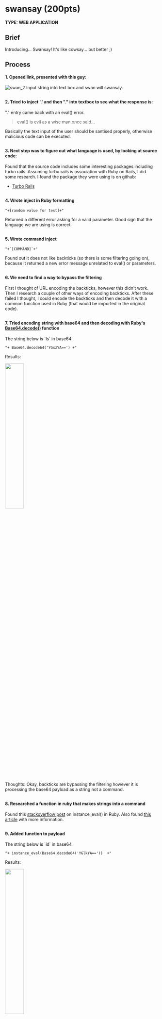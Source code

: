 # swansay (200pts) 
**TYPE: WEB APPLICATION**
## Brief 
Introducing... Swansay! It's like cowsay... but better ;)
## Process
#### 1. Opened link, presented with this guy:
![swan_2](https://user-images.githubusercontent.com/30396122/205581081-dfef3e2b-674f-4ce5-84c3-7cd4e0e3dff2.png)
Input string into text box and swan will swansay. 
##
#### 2. Tried to inject '.' and then "." into textbox to see what the response is: 
"." entry came back with an eval() error. 
> eval() is evil
as a wise man once said... 

Basically the text input of the user should be santised properly, otherwise malicious code can be executed.  
##
#### 3. Next step was to figure out what language is used, by looking at source code: 
Found that the source code includes some interesting packages including turbo rails. 
Assuming turbo rails is association with Ruby on Rails, I did some research. 
I found the package they were using is on github: 
* [Turbo Rails](https://github.com/hotwired/turbo-rails) 
##
#### 4. Wrote inject in Ruby formatting
```
"+[random value for test]+"
```
Returned a different error asking for a valid parameter. Good sign that the language we are using is correct.  
##
#### 5. Wrote command inject
```
"+`[COMMAND]`+"
```
Found out it does not like backticks (so there is some filtering going on), because it returned a new error message unrelated to eval() or parameters. 
##
#### 6. We need to find a way to bypass the filtering 
First I thought of URL encoding the backticks, however this didn't work. 
Then I research a couple of other ways of encoding backticks. 
After these failed I thought, I could encode the backticks and then decode it with a common function used in Ruby (that would be imported in the original code). 
##
#### 7. Tried encoding string with base64 and then decoding with Ruby's [Base64.decode()](https://ruby-doc.org/stdlib-2.5.3/libdoc/base64/rdoc/Base64.html) function
The string below is \`ls\` in base64 
```
"+ Base64.decode64('YGxzYA==') +"
```
Results: 

<img src="https://user-images.githubusercontent.com/30396122/205585650-53c78f41-9716-44a1-9c67-524d2eaf0909.png" style="width: 35%; height: 35%"/></img> 

Thoughts: Okay, backticks are bypassing the filtering however it is processing the base64 payload as a string not a command. 
##
#### 8. Researched a function in ruby that makes strings into a command
Found this [stackoverflow post](https://stackoverflow.com/questions/24685037/convert-string-to-a-function-in-ruby-on-rails) on instance_eval() in Ruby. 
Also found [this article](https://medium.com/rubycademy/ruby-instance-eval-a49fd4afa268) with more information. 
##
#### 9. Added function to payload 
The string below is \`id\` in base64 
```
"+ instance_eval(Base64.decode64('YGlkYA=='))  +"
```
Results: 

<img src="https://user-images.githubusercontent.com/30396122/205587505-26c7335e-d53e-4719-938f-e5abde105a6c.png" style="width: 35%; height: 35%"/></img> 
##
#### 10. After I simply investigated the files in the current directory with \`ls\` and then entered \`cat [FLAG FILE NAME]\` encoded
The string below is \`cat [FLAG FILE NAME]\` in base64 
```
"+ instance_eval(Base64.decode64('YGNhdCBmbGFnX2VhMjY4YmFkNzJhLnR4dGA='))  +”
```
##
#### 11. Flag!
<img src="https://user-images.githubusercontent.com/30396122/205588102-c3d42197-751c-4532-955a-9a7fd75d40f2.png" style="width: 35%; height: 35%"/></img> 
```
WACTF{3V41_15_t7uLy_evIl_bf3dbozaeb7b2}
```
##
## Conclusion 
This was an fun challenge and I enjoyed it, mainly because I was pretty much on the right track the whole time. Plus birb :swan:
